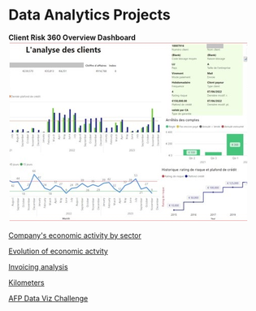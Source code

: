 # **Data Analytics Projects** 

**Client Risk 360 Overview Dashboard**\
<a href="Projects/Client risk 360 overview/description.md">
  <img src="Projects/Client risk 360 overview/Client risk 360 overview - Thumb.PNG" alt="Client risk 360 overview Dashboard" title="Client risk 360 overview Dashboard" 
  style="border: 2px solid transparent; transition: border 0.3s;" 
  onmouseover="this.style.border='2px solid #000'" 
  onmouseout="this.style.border='2px solid transparent'" />
</a>

[Company's economic activity by sector](<Projects/Economic activity by sector/description.md>)

[Evolution of economic actvity](<Projects/Evolution of economic activity/description.md>)

[Invoicing analysis](<Projects/Invoicing analysis/description.md>)

[Kilometers](Projects/Kilometers/description.md)

[AFP Data Viz Challenge](<Projects/AFP Data Viz Challenge/description.md>)
